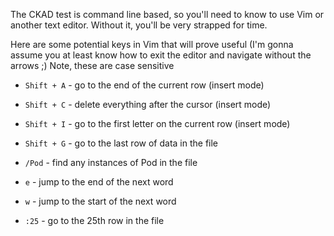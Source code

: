 The CKAD test is command line based, so you'll need to know to use Vim or another text editor. Without it, you'll be very strapped for time.

Here are some potential keys in Vim that will prove useful (I'm gonna assume you at least know how to exit the editor and navigate without the arrows ;) Note, these are case sensitive

- `Shift + A` - go to the end of the current row (insert mode)

- `Shift + C` - delete everything after the cursor (insert mode)

- `Shift + I` - go to the first letter on the current row (insert mode)

- `Shift + G` - go to the last row of data in the file

- `/Pod` - find any instances of Pod in the file

- `e` - jump to the end of the next word

- `w` - jump to the start of the next word

- `:25` - go to the 25th row in the file
